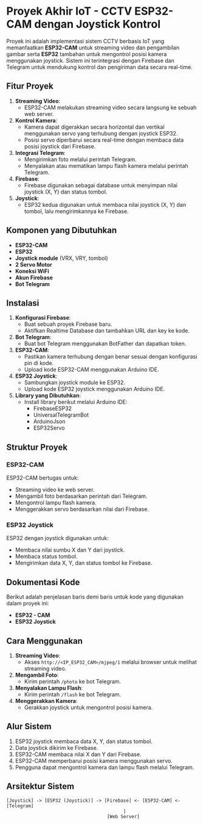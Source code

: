 # Proyek Akhir IoT - CCTV ESP32-CAM dengan Joystick Kontrol

Proyek ini adalah implementasi sistem CCTV berbasis IoT yang memanfaatkan **ESP32-CAM** untuk streaming video dan pengambilan gambar serta **ESP32** tambahan untuk mengontrol posisi kamera menggunakan joystick. Sistem ini terintegrasi dengan Firebase dan Telegram untuk mendukung kontrol dan pengiriman data secara real-time.

## Fitur Proyek
1. **Streaming Video**:
   - ESP32-CAM melakukan streaming video secara langsung ke sebuah web server.
2. **Kontrol Kamera**:
   - Kamera dapat digerakkan secara horizontal dan vertikal menggunakan servo yang terhubung dengan joystick ESP32.
   - Posisi servo diperbarui secara real-time dengan membaca data posisi joystick dari Firebase.
3. **Integrasi Telegram**:
   - Mengirimkan foto melalui perintah Telegram.
   - Menyalakan atau mematikan lampu flash kamera melalui perintah Telegram.
4. **Firebase**:
   - Firebase digunakan sebagai database untuk menyimpan nilai joystick (X, Y) dan status tombol.
5. **Joystick**:
   - ESP32 kedua digunakan untuk membaca nilai joystick (X, Y) dan tombol, lalu mengirimkannya ke Firebase.

## Komponen yang Dibutuhkan
- **ESP32-CAM**
- **ESP32**
- **Joystick module** (VRX, VRY, tombol)
- **2 Servo Motor**
- **Koneksi WiFi**
- **Akun Firebase**
- **Bot Telegram**

## Instalasi
1. **Konfigurasi Firebase**:
   - Buat sebuah proyek Firebase baru.
   - Aktifkan Realtime Database dan tambahkan URL dan key ke kode.
2. **Bot Telegram**:
   - Buat bot Telegram menggunakan BotFather dan dapatkan token.
3. **ESP32-CAM**:
   - Pastikan kamera terhubung dengan benar sesuai dengan konfigurasi pin di kode.
   - Upload kode ESP32-CAM menggunakan Arduino IDE.
4. **ESP32 Joystick**:
   - Sambungkan joystick module ke ESP32.
   - Upload kode ESP32 joystick menggunakan Arduino IDE.
5. **Library yang Dibutuhkan**:
   - Install library berikut melalui Arduino IDE:
     - FirebaseESP32
     - UniversalTelegramBot
     - ArduinoJson
     - ESP32Servo

## Struktur Proyek
### ESP32-CAM
ESP32-CAM bertugas untuk:
- Streaming video ke web server.
- Mengambil foto berdasarkan perintah dari Telegram.
- Mengontrol lampu flash kamera.
- Menggerakkan servo berdasarkan nilai dari Firebase.

### ESP32 Joystick
ESP32 dengan joystick digunakan untuk:
- Membaca nilai sumbu X dan Y dari joystick.
- Membaca status tombol.
- Mengirimkan data X, Y, dan status tombol ke Firebase.

## Dokumentasi Kode
Berikut adalah penjelasan baris demi baris untuk kode yang digunakan dalam proyek ini:
- **ESP32 - CAM**
- **ESP32 Joystick**

## Cara Menggunakan
1. **Streaming Video**:
   - Akses `http://<IP_ESP32_CAM>/mjpeg/1` melalui browser untuk melihat streaming video.
2. **Mengambil Foto**:
   - Kirim perintah `/photo` ke bot Telegram.
3. **Menyalakan Lampu Flash**:
   - Kirim perintah `/flash` ke bot Telegram.
4. **Menggerakkan Kamera**:
   - Gerakkan joystick untuk mengontrol posisi kamera.

## Alur Sistem
1. ESP32 joystick membaca data X, Y, dan status tombol.
2. Data joystick dikirim ke Firebase.
3. ESP32-CAM membaca nilai X dan Y dari Firebase.
4. ESP32-CAM memperbarui posisi kamera menggunakan servo.
5. Pengguna dapat mengontrol kamera dan lampu flash melalui Telegram.

## Arsitektur Sistem
```plaintext
[Joystick] -> [ESP32 (Joystick)] -> [Firebase] <- [ESP32-CAM] <- [Telegram]
                                           |
                                     [Web Server]
